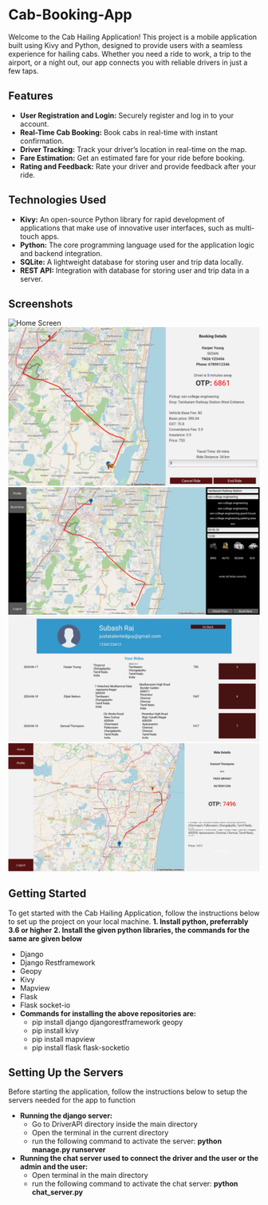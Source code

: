 # Cab-Booking-App

Welcome to the Cab Hailing Application! This project is a mobile application built using Kivy and Python, designed to provide users with a seamless experience for hailing cabs. Whether you need a ride to work, a trip to the airport, or a night out, our app connects you with reliable drivers in just a few taps.

## Features

- **User Registration and Login:** Securely register and log in to your account.
- **Real-Time Cab Booking:** Book cabs in real-time with instant confirmation.
- **Driver Tracking:** Track your driver’s location in real-time on the map.
- **Fare Estimation:** Get an estimated fare for your ride before booking.
- **Rating and Feedback:** Rate your driver and provide feedback after your ride.

## Technologies Used

- **Kivy:** An open-source Python library for rapid development of applications that make use of innovative user interfaces, such as multi-touch apps.
- **Python:** The core programming language used for the application logic and backend integration.
- **SQLite:** A lightweight database for storing user and trip data locally.
- **REST API:** Integration with database for storing user and trip data in a server.

## Screenshots

![Home Screen](screenshots/home_screen.png)
![Booking Screen](screenshots/bookingscreen.jpeg)
![Advance Booking](screenshots/advance_booking.jpeg)
![Profile Page](screenshots/profile.jpeg)
![View Previous Rides](screenshots/View_rides.jpeg)

## Getting Started

To get started with the Cab Hailing Application, follow the instructions below to set up the project on your local machine.
**1. Install python, preferrably 3.6 or higher**
**2. Install the given python libraries, the commands for the same are given below**
- Django
- Django Restframework
- Geopy
- Kivy
- Mapview
- Flask
- Flask socket-io
- **Commands for installing the above repositories are:**
  - pip install django djangorestframework geopy
  - pip install kivy
  - pip install mapview
  - pip install flask flask-socketio

## Setting Up the Servers

Before starting the application, follow the instructions below to setup the servers needed for the app to function
- **Running the django server:**
  - Go to DriverAPI directory inside the main directory
  - Open the terminal in the current directory
  - run the following command to activate the server: **python manage.py runserver**
- **Running the chat server used to connect the driver and the user or the admin and the user:**
  - Open terminal in the main directory
  - run the following command to activate the chat server: **python chat_server.py**
